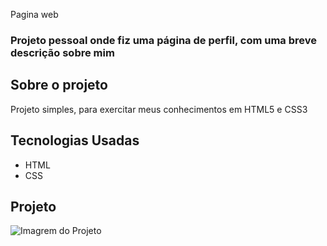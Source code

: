 Pagina web

<h3>Projeto pessoal onde fiz uma página de perfil, com uma breve descrição sobre mim</h3>

<h2>Sobre o projeto</h2>
<p>Projeto simples, para exercitar meus conhecimentos em HTML5 e CSS3</p>

<h2>Tecnologias Usadas</h2>
<ul>
  <li>HTML</li>
  <li>CSS</li>
</ul>

<h2>Projeto</h2>
<img src="imagem-projeto/imagem-pagina-web.png" alt="Imagrem do Projeto">

